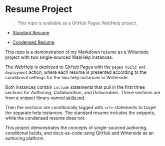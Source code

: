 # Resume Project

> This repo is available as a GitHub Pages WebHelp project.

* [Standard Resume](https://jasonls1015.github.io/Resume/webHelpSR2-all/jls-resume.html)

* [Condensed Resume](https://jasonls1015.github.io/Resume/webHelpCR2-all/jls-resume.html)

This repo is a demonstration of my Markdown resume as a Writerside project with two single-sourced WebHelp instances.

The WebHelp is deployed to GitHub Pages with the `pages build and deployment` action, where each resume is presented according to the conditional settings for the two help instances in Writerside.

Both instances contain `include` statements that pull in the first three sections for *Authoring*, *Collaboration*, and *Deliverables*. These sections are from a snippet library named [skills.md](Writerside/topics).

Then the sections are conditionally tagged with `<if>` statements to target the separate help instances. The standard resume includes the snippets, while the condensed resume does not.

This project demonstrates the concepts of single-sourced authoring, conditional builds, and docs-as-code using GitHub and Writerside as an authoring platform.


